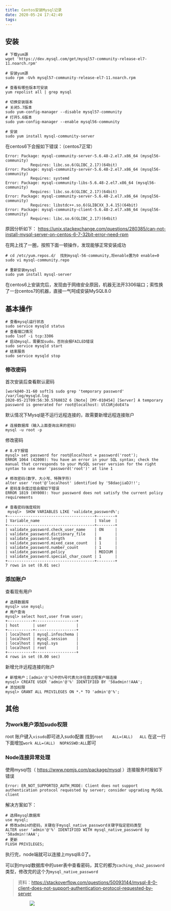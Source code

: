 ```yaml
---
title: Centos安装Mysql记录
date: 2020-05-24 17:42:49
tags:
---
```


## 安装
```
# 下载yum源
wget 'https://dev.mysql.com/get/mysql57-community-release-el7-11.noarch.rpm'

# 安装yum源
sudo rpm -Uvh mysql57-community-release-el7-11.noarch.rpm

# 查看有哪些版本可安装
yum repolist all | grep mysql

# 切换安装版本
# 关闭5.7版本
sudo yum-config-manager --disable mysql57-community
# 打开5.6版本
sudo yum-config-manager --enable mysql56-community

# 安装
sudo yum install mysql-community-server
```

在centos6下会报如下错误：（centos7正常）
```
Error: Package: mysql-community-server-5.6.48-2.el7.x86_64 (mysql56-community)
           Requires: libc.so.6(GLIBC_2.17)(64bit)
Error: Package: mysql-community-server-5.6.48-2.el7.x86_64 (mysql56-community)
           Requires: systemd
Error: Package: mysql-community-libs-5.6.48-2.el7.x86_64 (mysql56-community)
           Requires: libc.so.6(GLIBC_2.17)(64bit)
Error: Package: mysql-community-server-5.6.48-2.el7.x86_64 (mysql56-community)
           Requires: libstdc++.so.6(GLIBCXX_3.4.15)(64bit)
Error: Package: mysql-community-client-5.6.48-2.el7.x86_64 (mysql56-community)
           Requires: libc.so.6(GLIBC_2.17)(64bit)
```

原因分析如下：
https://unix.stackexchange.com/questions/280385/can-not-install-mysql-server-on-centos-6-7-32bit-error-need-rpm

在网上找了一圈，按照下面一顿操作，发现能够正常安装成功
```
# cd /etc/yum.repos.d/  找到mysql-56-community,将enable置为0 enable=0
sudo vi mysql-community.repo

# 重新安装mysql   
sudo yum install mysql-server
```

在centos6上安装完后，发现由于网络安全原因，机器无法开3306端口；索性换了一台centos7的机器，直接一气呵成安装MySQL8.0


## 基本操作

```
# 查看mysql运行状态
sudo service mysqld status
# 查看端口情况
sudo lsof -i tcp:3306
# 启动mysql，需要加sudo，否则会报FAILED错误
sudo service mysqld start
# 结束服务
sudo service mysqld stop
```

### 修改密码
首次安装后查看默认密码
```
[work@40-31-60 soft]$ sudo grep 'temporary password' /var/log/mysqld.log
2020-05-21T09:56:30.576083Z 6 [Note] [MY-010454] [Server] A temporary password is generated for root@localhost: UlCbRjdoE4?a
```

默认情况下Mysql是不运行远程连接的，故需要新增远程连接账户
```
# 连接数据库（输入上面查询出来的密码）
mysql -u root -p
```

修改密码
```
# 8.0下报错
mysql> set password for root@localhost = password('root');
ERROR 1064 (42000): You have an error in your SQL syntax; check the manual that corresponds to your MySQL server version for the right syntax to use near 'password('root')' at line 1

# 修改密码(数字、大小写、特殊字符)
alter user 'root'@'localhost' identified by '58daojiaDJ!!';
# 密码复杂度过低会报如下错误
ERROR 1819 (HY000): Your password does not satisfy the current policy requirements

# 查看密码强度规则
 mysql>  SHOW VARIABLES LIKE 'validate_password%';
+--------------------------------------+--------+
| Variable_name                        | Value  |
+--------------------------------------+--------+
| validate_password.check_user_name    | ON     |
| validate_password.dictionary_file    |        |
| validate_password.length             | 8      |
| validate_password.mixed_case_count   | 1      |
| validate_password.number_count       | 1      |
| validate_password.policy             | MEDIUM |
| validate_password.special_char_count | 1      |
+--------------------------------------+--------+
7 rows in set (0.01 sec)
```

### 添加账户
查看现有用户
```shell
# 选择数据库
mysql> use mysql;
# 用户查询
mysql> select host,user from user;
+-----------+------------------+
| host      | user             |
+-----------+------------------+
| localhost | mysql.infoschema |
| localhost | mysql.session    |
| localhost | mysql.sys        |
| localhost | root             |
+-----------+------------------+
4 rows in set (0.00 sec)
```
新增允许远程连接的账户
```shell
# 新增用户；[admin'@'%]中的%号代表允许任意远程客户端连接
mysql> CREATE USER 'admin'@'%' IDENTIFIED BY '58admin!!AAA';
# 添加权限
mysql> GRANT ALL PRIVILEGES ON *.* TO 'admin'@'%';
```


## 其他

### 为work账户添加sudo权限
root 账户键入`visudo`即可进入sudo配置
找到`root    ALL=(ALL)   ALL`
在这一行下面增加`work ALL=(ALL)  NOPASSWD:ALL`即可


### Node连接异常处理

使用mysql包（ https://www.npmjs.com/package/mysql ）连接服务时报如下错误
```shell
Error: ER_NOT_SUPPORTED_AUTH_MODE: Client does not support authentication protocol requested by server; consider upgrading MySQL client
```

解决方案如下：
```shell
# 选择mysql数据库
use mysql;
# 修改admin的密码，关键在于mysql_native_password关键字指定密码类型
ALTER user 'admin'@'%' IDENTIFIED WITH mysql_native_password by '58admin!!AAA';
# 更新
FLUSH PRIVILEGES;

```

执行完，node端就可以连接上mysql8.0了。

可以到mysql数据库中的user表中查看密码，其它的都为`caching_sha2_password`类型，修改完的这个为`mysql_native_password`

> 资料：https://stackoverflow.com/questions/50093144/mysql-8-0-client-does-not-support-authentication-protocol-requested-by-server


<div style="width:70%;margin:auto">
<img src='http://muchstudy.com/2020/04/04/%E8%81%8A%E8%81%8A%E4%B8%80%E7%BA%BF%E5%BC%80%E5%8F%91%E7%9A%84%E5%9F%BA%E6%9C%AC%E7%B4%A0%E5%85%BB/%E5%85%AC%E4%BC%97%E5%8F%B7%E4%BA%8C%E7%BB%B4%E7%A0%81.gif'>
</div>
